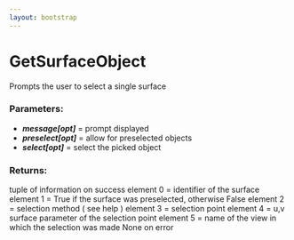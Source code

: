 ```yaml
---
layout: bootstrap
---
```


# GetSurfaceObject

Prompts the user to select a single surface
        

### Parameters:

- ***message[opt]*** = prompt displayed
- ***preselect[opt]*** = allow for preselected objects
- ***select[opt]*** = select the picked object
        

### Returns:


tuple of information on success
  element 0 = identifier of the surface
  element 1 = True if the surface was preselected, otherwise False
  element 2 = selection method ( see help )
  element 3 = selection point
  element 4 = u,v surface parameter of the selection point
  element 5 = name of the view in which the selection was made
None on error
        
